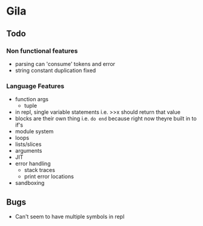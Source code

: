 # Gila


## Todo

### Non functional features
- parsing can 'consume' tokens and error
- string constant duplication fixed

### Language Features
- function args
    - tuple
- in repl, single variable statements i.e. >>x should return that value
- blocks are their own thing i.e. `do end` because right now theyre built in to if's
- module system
- loops
- lists/slices
- arguments
- JIT
- error handling
    - stack traces
    - print error locations
- sandboxing

## Bugs
- Can't seem to have multiple symbols in repl